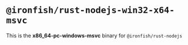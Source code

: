 # `@ironfish/rust-nodejs-win32-x64-msvc`

This is the **x86_64-pc-windows-msvc** binary for `@ironfish/rust-nodejs`